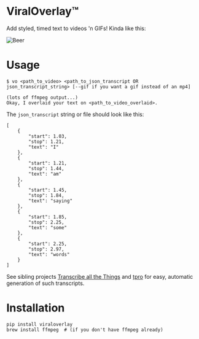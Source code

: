 # ViralOverlay™

Add styled, timed text to videos 'n GIFs!  Kinda like this:

![Beer](https://www.dropbox.com/s/w9cw285kzjxloao/tester_shrunk_overlaid.gif)

# Usage

    $ vo <path_to_video> <path_to_json_transcript OR json_transcript_string> [--gif if you want a gif instead of an mp4]

    (lots of ffmpeg output...)
    Okay, I overlaid your text on <path_to_video_overlaid>.

The `json_transcript` string or file should look like this:

    [
        {
            "start": 1.03,
            "stop": 1.21,
            "text": "I"
        },
        {
            "start": 1.21,
            "stop": 1.44,
            "text": "am"
        },
        {
            "start": 1.45,
            "stop": 1.84,
            "text": "saying"
        },
        {
            "start": 1.85,
            "stop": 2.25,
            "text": "some"
        },
        {
            "start": 2.25,
            "stop": 2.97,
            "text": "words"
        }
    ]

See sibling projects [Transcribe all the Things](https://github.com/zevaverbach/tatt) and [tpro](https://github.com/zevaverbach/tpro) for easy, automatic generation of such transcripts.

# Installation

    pip install viraloverlay
    brew install ffmpeg  # (if you don't have ffmpeg already)
